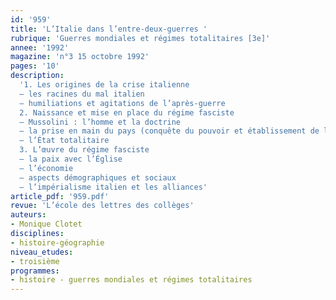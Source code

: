 ```yaml
---
id: '959'
title: 'L’Italie dans l’entre-deux-guerres '
rubrique: 'Guerres mondiales et régimes totalitaires [3e]'
annee: '1992'
magazine: 'n°3 15 octobre 1992'
pages: '10'
description: 
  '1. Les origines de la crise italienne
  – les racines du mal italien
  – humiliations et agitations de l’après-guerre
  2. Naissance et mise en place du régime fasciste
  – Mussolini : l’homme et la doctrine
  – la prise en main du pays (conquête du pouvoir et établissement de la dictature)
  – l’État totalitaire
  3. L’œuvre du régime fasciste
  – la paix avec l’Église
  – l’économie
  – aspects démographiques et sociaux
  – l’impérialisme italien et les alliances'
article_pdf: '959.pdf'
revue: 'L’école des lettres des collèges'
auteurs:
- Monique Clotet
disciplines:
- histoire-géographie
niveau_etudes:
- troisième
programmes:
- histoire - guerres mondiales et régimes totalitaires
---
```

